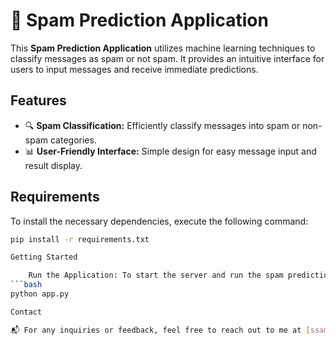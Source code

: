 # 📧 Spam Prediction Application

This **Spam Prediction Application** utilizes machine learning techniques to classify messages as spam or not spam. It provides an intuitive interface for users to input messages and receive immediate predictions.

## Features

- 🔍 **Spam Classification:** Efficiently classify messages into spam or non-spam categories.
- 📊 **User-Friendly Interface:** Simple design for easy message input and result display.

## Requirements

To install the necessary dependencies, execute the following command:

```bash
pip install -r requirements.txt

Getting Started

    Run the Application: To start the server and run the spam prediction application, execute:
```bash
python app.py

Contact

📬 For any inquiries or feedback, feel free to reach out to me at [ssamat0020@gmail.com].
